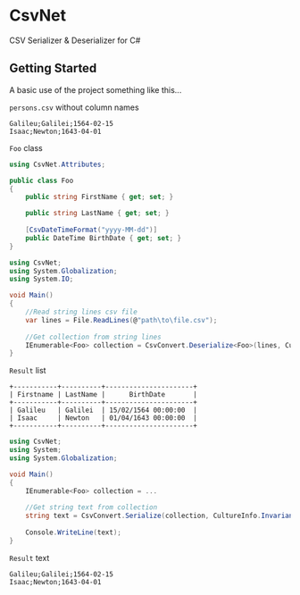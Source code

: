 # CsvNet
CSV Serializer &amp; Deserializer for C#

## Getting Started
A basic use of the project something like this...

``persons.csv`` without column names

```
Galileu;Galilei;1564-02-15
Isaac;Newton;1643-04-01
```

``Foo`` class

```csharp
using CsvNet.Attributes;

public class Foo
{
    public string FirstName { get; set; }

    public string LastName { get; set; }
	
    [CsvDateTimeFormat("yyyy-MM-dd")]
    public DateTime BirthDate { get; set; }
}
```

```csharp
using CsvNet;
using System.Globalization;
using System.IO;

void Main()
{
    //Read string lines csv file
    var lines = File.ReadLines(@"path\to\file.csv");
    
    //Get collection from string lines
    IEnumerable<Foo> collection = CsvConvert.Deserialize<Foo>(lines, CultureInfo.InvariantCulture);
}
```

``Result`` list
```
+-----------+----------+----------------------+
| Firstname | LastName |      BirthDate       |
+-----------+----------+----------------------+
| Galileu   | Galilei  | 15/02/1564 00:00:00  |
| Isaac     | Newton   | 01/04/1643 00:00:00  |
+-----------+----------+----------------------+
```

```csharp
using CsvNet;
using System;
using System.Globalization;

void Main()
{
    IEnumerable<Foo> collection = ...
    
    //Get string text from collection
    string text = CsvConvert.Serialize(collection, CultureInfo.InvariantCulture);
    
    Console.WriteLine(text);
}
```

``Result`` text
```
Galileu;Galilei;1564-02-15
Isaac;Newton;1643-04-01
```
